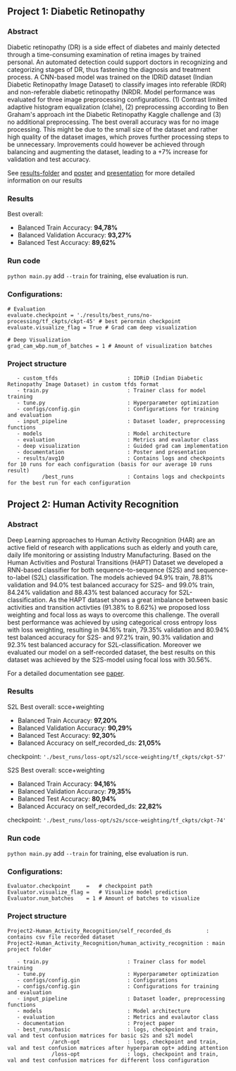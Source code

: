 ## Project 1: Diabetic Retinopathy

### Abstract
Diabetic retinopathy (DR) is a side effect of diabetes and mainly detected through a time-consuming examination of retina images by trained personal. An automated detection could support doctors in recognizing and categorizing stages of DR, thus fastening the diagnosis and treatment process.
A CNN-based model was trained on the IDRiD dataset (Indian Diabetic Retinopathy Image Dataset) to classify images into referable (RDR) and non-referable diabetic retinopathy (NRDR.
Model performance was evaluated for three image preprocessing configurations. (1) Contrast limited adaptive histogram equalization (clahe), (2) preprocessing according to Ben Graham's approach int the Diabetic Retinopathy Kaggle challenge and (3) no additional preprocessing. The best overall accuracy was for no image processing. This might be due to the small size of the dataset and rather high quality of the dataset images, which proves further processing steps to be unnecessary. Improvements could however be achieved through balancing and augmenting the dataset, leading to a +7% increase for validation and test accuracy.

See [results-folder](Project1-Diabetic_Retinopathy/diabetic_retinopathy/results) and [poster](Project1-Diabetic_Retinopathy/diabetic_retinopathy/documentation/poster-team15.pdf) and [presentation](Project1-Diabetic_Retinopathy/diabetic_retinopathy/documentation/presentation-team15.pdf) for more detailed information on our results

### Results
Best overall:
- Balanced Train Accuracy: **94,78%**
- Balanced Validation Accuracy: **93,27%**
- Balanced Test Accuracy: **89,62%**

### Run code
`python main.py` add `--train` for training, else evaluation is run.

### Configurations:
```
# Evaluation
evaluate.checkpoint = './results/best_runs/no-processing/tf_ckpts/ckpt-45' # best perormin checkpoint
evaluate.visualize_flag = True # Grad cam deep visualization

# Deep Visualization
grad_cam_wbp.num_of_batches = 1 # Amount of visualization batches
```

### Project structure
```
   - custom_tfds                      : IDRiD (Indian Diabetic Retinopathy Image Dataset) in custom tfds format
   - train.py                         : Trainer class for model training
   - tune.py                          : Hyperparameter optimization
   - configs/config.gin               : Configurations for training and evaluation
   - input_pipeline                   : Dataset loader, preprocessing functions
   - models                           : Model architecture
   - evaluation                       : Metrics and evalautor class
   - deep visualization               : Guided grad cam implementation
   - documentation                    : Poster and presentation
   - results/avg10                    : Contains logs and checkpoints for 10 runs for each configuration (basis for our average 10 runs result)
           /best_runs                 : Contains logs and checkpoints for the best run for each configuration
```

## Project 2: Human Activity Recognition

### Abstract
Deep Learning approaches to Human Activity Recognition (HAR) are an active field of research with applications such as elderly and youth care, daily life monitoring or assisting Industry Manufacturing. Based on the Human Activities and Postural Transitions (HAPT) Dataset we developed a RNN-based classifier for both sequence-to-sequence (S2S) and sequence-to-label (S2L) classification. The models achieved 94.9% train, 78.81% validation and 94.0% test balanced accuracy for S2S- and 99.0% train, 84.24% validation and 88.43% test balanced accuracy for S2L-classification. As the HAPT dataset shows a great imbalance between basic activities and transition activties (91.38% to 8.62%) we proposed loss weighting and focal loss as ways to overcome this challenge. The overall best performance was achieved by using categorical cross entropy loss with loss weighting, resulting in 94.16% train, 79.35% validation and 80.94% test balanced accuracy for S2S- and 97.2% train, 90.3% validation and 92.3% test balanced accuracy for S2L-classification. Moreover we evaluated our model on a self-recorded dataset, the best results on this dataset was achieved by the S2S-model using focal loss with 30.56%.

For a detailed documentation see [paper](Project2-Human_Activity_Recognition/human_activity_recognition/documentation/paper.pdf).

### Results

S2L
Best overall: scce+weighting
- Balanced Train Accuracy: **97,20%**
- Balanced Validation Accuracy: **90,29%**
- Balanced Test Accuracy: **92,30%**
- Balanced Accuracy on self_recorded_ds: **21,05%**

checkpoint: `'./best_runs/loss-opt/s2l/scce-weighting/tf_ckpts/ckpt-57'` <br />

S2S
Best overall: scce+weighting
- Balanced Train Accuracy: **94,16%**
- Balanced Validation Accuracy: **79,35%**
- Balanced Test Accuracy: **80,94%**
- Balanced Accuracy on self_recorded_ds: **22,82%**

checkpoint: `'./best_runs/loss-opt/s2s/scce-weighting/tf_ckpts/ckpt-74'` <br />

### Run code
`python main.py` add `--train` for training, else evaluation is run.

### Configurations:
```
Evaluator.checkpoint     =   # checkpoint path
Evaluator.visualize_flag =   # Visualize model prediction
Evaluator.num_batches    = 1 # Amount of batches to visualize
```

### Project structure
```
Project2-Human_Activity_Recognition/self_recorded_ds           : contains csv file recorded dataset
Project2-Human_Activity_Recognition/human_activity_recognition : main project folder

   - train.py                         : Trainer class for model training
   - tune.py                          : Hyperparameter optimization
   - configs/config.gin               : Configurations
   - configs/config.gin               : Configurations for training and evaluation
   - input_pipeline                   : Dataset loader, preprocessing functions
   - models                           : Model architecture
   - evaluation                       : Metrics and evalautor class
   - documentation                    : Project paper
   - best_runs/basic                  : logs, checkpoint and train, val and test confusion matrices for basic s2s and s2l model
              /arch-opt               : logs, checkpoint and train, val and test confusion matrices after hyperparam opt+ adding attention
              /loss-opt               : logs, checkpoint and train, val and test confusion matrices for different loss configuration
```
